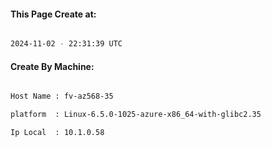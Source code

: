 
   
#### This Page Create at:

```bash

2024-11-02 - 22:31:39 UTC

```

#### Create By Machine:

```bash

Host Name : fv-az568-35

platform  : Linux-6.5.0-1025-azure-x86_64-with-glibc2.35

Ip Local  : 10.1.0.58

```

